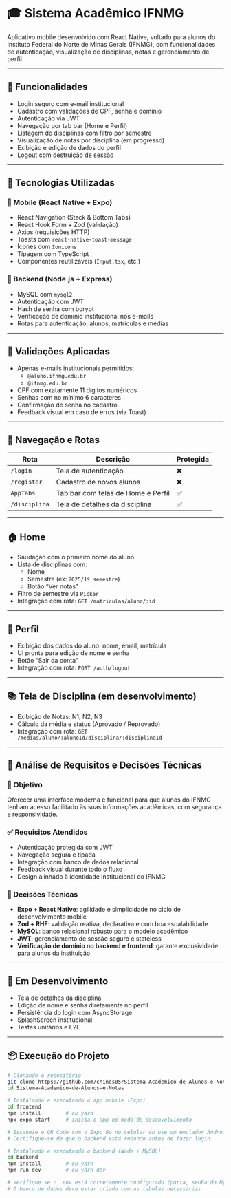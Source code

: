 # 🎓 Sistema Acadêmico IFNMG

Aplicativo mobile desenvolvido com React Native, voltado para alunos do Instituto Federal do Norte de Minas Gerais (IFNMG), com funcionalidades de autenticação, visualização de disciplinas, notas e gerenciamento de perfil.

---

## 📱 Funcionalidades

- Login seguro com e-mail institucional
- Cadastro com validações de CPF, senha e domínio
- Autenticação via JWT
- Navegação por tab bar (Home e Perfil)
- Listagem de disciplinas com filtro por semestre
- Visualização de notas por disciplina (em progresso)
- Exibição e edição de dados do perfil
- Logout com destruição de sessão

---

## 🚀 Tecnologias Utilizadas

### 🔹 Mobile (React Native + Expo)
- React Navigation (Stack & Bottom Tabs)
- React Hook Form + Zod (validação)
- Axios (requisições HTTP)
- Toasts com `react-native-toast-message`
- Ícones com `Ionicons`
- Tipagem com TypeScript
- Componentes reutilizáveis (`Input.tsx`, etc.)

### 🔹 Backend (Node.js + Express)
- MySQL com `mysql2`
- Autenticação com JWT
- Hash de senha com bcrypt
- Verificação de domínio institucional nos e-mails
- Rotas para autenticação, alunos, matrículas e médias

---

## 🔐 Validações Aplicadas

- Apenas e-mails institucionais permitidos:
  - `@aluno.ifnmg.edu.br`
  - `@ifnmg.edu.br`
- CPF com exatamente 11 dígitos numéricos
- Senhas com no mínimo 6 caracteres
- Confirmação de senha no cadastro
- Feedback visual em caso de erros (via Toast)

---

## 🧭 Navegação e Rotas

| Rota         | Descrição                          | Protegida |
|--------------|-------------------------------------|-----------|
| `/login`     | Tela de autenticação               | ❌        |
| `/register`  | Cadastro de novos alunos           | ❌        |
| `AppTabs`    | Tab bar com telas de Home e Perfil | ✅        |
| `/disciplina`| Tela de detalhes da disciplina     | ✅        |

---

## 🏠 Home

- Saudação com o primeiro nome do aluno
- Lista de disciplinas com:
  - Nome
  - Semestre (ex: `2025/1º semestre`)
  - Botão “Ver notas”
- Filtro de semestre via `Picker`
- Integração com rota: `GET /matriculas/aluno/:id`

---

## 👤 Perfil

- Exibição dos dados do aluno: nome, email, matrícula
- UI pronta para edição de nome e senha
- Botão “Sair da conta”
- Integração com rota: `POST /auth/logout`

---

## 📚 Tela de Disciplina (em desenvolvimento)

- Exibição de Notas: N1, N2, N3
- Cálculo da média e status (Aprovado / Reprovado)
- Integração com rota:
  `GET /medias/aluno/:alunoId/disciplina/:disciplinaId`

---

## 📌 Análise de Requisitos e Decisões Técnicas

### 🎯 Objetivo

Oferecer uma interface moderna e funcional para que alunos do IFNMG tenham acesso facilitado às suas informações acadêmicas, com segurança e responsividade.

### ✅ Requisitos Atendidos

- Autenticação protegida com JWT
- Navegação segura e tipada
- Integração com banco de dados relacional
- Feedback visual durante todo o fluxo
- Design alinhado à identidade institucional do IFNMG

### 🧠 Decisões Técnicas

- **Expo + React Native**: agilidade e simplicidade no ciclo de desenvolvimento mobile
- **Zod + RHF**: validação reativa, declarativa e com boa escalabilidade
- **MySQL**: banco relacional robusto para o modelo acadêmico
- **JWT**: gerenciamento de sessão seguro e stateless
- **Verificação de domínio no backend e frontend**: garante exclusividade para alunos da instituição

---

## 🚧 Em Desenvolvimento

- Tela de detalhes da disciplina
- Edição de nome e senha diretamente no perfil
- Persistência do login com AsyncStorage
- SplashScreen institucional
- Testes unitários e E2E

---

## 📦 Execução do Projeto

```bash
# Clonando o repositório
git clone https://github.com/chines05/Sistema-Academico-de-Alunos-e-Notas.git
cd Sistema-Academico-de-Alunos-e-Notas

# Instalando e executando o app mobile (Expo)
cd frontend
npm install        # ou yarn
npx expo start     # inicia o app no modo de desenvolvimento

# Escaneie o QR Code com o Expo Go no celular ou use um emulador Android/iOS
# Certifique-se de que o backend está rodando antes de fazer login

# Instalando e executando o backend (Node + MySQL)
cd backend
npm install        # ou yarn
npm run dev        # ou yarn dev

# Verifique se o .env está corretamente configurado (porta, senha do MySQL, JWT_SECRET, etc.)
# O banco de dados deve estar criado com as tabelas necessárias
